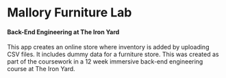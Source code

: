 # Mallory Furniture Lab
#### Back-End Engineering at The Iron Yard
This app creates an online store where inventory is added by uploading CSV files. It includes dummy data for a furniture store. This was created as part of the coursework in a 12 week immersive back-end engineering course at The Iron Yard.
